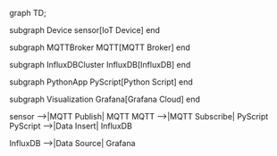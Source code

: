 graph TD;

  subgraph Device
    sensor[IoT Device]
  end

  subgraph MQTTBroker
    MQTT[MQTT Broker]
  end

  subgraph InfluxDBCluster
    InfluxDB[InfluxDB]
  end

  subgraph PythonApp
    PyScript[Python Script]
  end

  subgraph Visualization
    Grafana[Grafana Cloud]
  end

  sensor -->|MQTT Publish| MQTT
  MQTT -->|MQTT Subscribe| PyScript
  PyScript -->|Data Insert| InfluxDB

  InfluxDB -->|Data Source| Grafana
